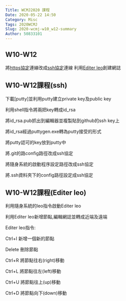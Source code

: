 ```yaml
---
Title: WCMJ2020 課程
Date: 2020-05-22 14:50
Category: Misc
Tags: 2020WCMJ
Slug: 2020-wcmj-w10_w12-summary
Author: 50833101
---
```


W10-W12
----
將[https協定]連線改成[ssh協定]連線
利用[Editer leo]創建網誌

[https協定]:https://zh.wikipedia.org/wiki/%E8%B6%85%E6%96%87%E6%9C%AC%E4%BC%A0%E8%BE%93%E5%AE%89%E5%85%A8%E5%8D%8F%E8%AE%AE
[ssh協定]:https://zh.wikipedia.org/wiki/Secure_Shell
[Editer leo]:https://leoeditor.com/
<!-- PELICAN_END_SUMMARY -->
W10-W12課程(ssh)
----

下載[putty]並利用putty建立private key及public key

利用shell指令將兩把key轉成id_rsa

將id_rsa.pub抓出到編輯器並複製貼到github的ssh key上

將id_rsa經過puttygen.exe轉為putty接受的形式

將putty認可的key放到putty中

將.git的路config路徑改成ssh協定

將隨身系統的啟動程序設定路徑改成ssh協定

將.ssh資料夾下的config路徑設定成ssh協定

W10-W12課程(Editer leo)
----

利用隨身系統的leo指令啟動Editer leo

利用Editer leo新增節點,編輯網誌並轉成近端及遠端



Editer leo指令:

Ctrl+I  新增一個新的節點

Delete  刪除節點

Ctrl+R  將節點往右(right)移動

Ctrl+L  將節點往左(left)移動

Ctrl+U  將節點往上(up)移動

Ctrl+D  將節點向下(down)移動





